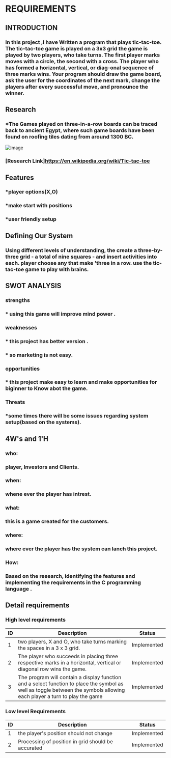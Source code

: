 
# REQUIREMENTS
## INTRODUCTION
 ### In this project ,I have Written a program that plays tic-tac-toe. The tic-tac-toe game is played on a 3x3 grid the game is played by two players, who take turns. The first player marks moves with a circle, the second with a cross. The player who has formed a horizontal, vertical, or diag-onal sequence of three marks wins. Your program should draw the game board, ask the user for the coordinates of the next mark, change the players after every successful move, and pronounce the winner.

## Research
### *The Games played on three-in-a-row boards can be traced back to ancient Egypt, where such game boards have been found on roofing tiles dating from around 1300 BC.
![image](https://user-images.githubusercontent.com/94224310/142769471-2f764e2e-88dc-42b4-b2f4-a87c9f42567c.png)
### [Research Link]https://en.wikipedia.org/wiki/Tic-tac-toe

##  Features 

### *player options(X,O) 

### *make start with positions 

### *user friendly setup 


## Defining Our System
###    Using different levels of understanding, the create a three-by-three grid - a total of nine squares - and insert activities into each. player choose any that make 'three in a row. use the tic-tac-toe game to play with brains.
     
    
## SWOT ANALYSIS

### strengths

### * using this game will improve mind power .

### weaknesses

### * this project has better version .

### * so marketing is not easy.

### opportunities

### * this project make easy to learn and make opportunities for biginner to Know abot the game.

### Threats

### *some times there will be some issues regarding system setup(based on the systems).


## 4W's and 1'H

### who:
  ### player, Investors and Clients.
   
### when:
  ### whene ever the player has intrest.
   
### what:
  ### this is a game created for the customers.
   
### where:
  ### where ever the player has the system can lanch this project.
   
### How:
 ### Based on the research, identifying the features and implementing the requirements in the C programming language .
   
   
## Detail requirements

### High level requirements
| ID | Description | Status |
|----|-------------|--------|
| 1 | two players, X and O, who take turns marking the spaces in a 3 x 3 grid. | Implemented |
| 2 | The player who succeeds in placing three respective marks in a horizontal, vertical or diagonal row wins the game.| Implemented |
| 3 | The program will contain a display function and a select function to place the symbol as well as toggle between the symbols allowing each player a turn to play the game | Implemented |


### Low level Requirements
| ID | Description | Status |
|----|-------------|--------|
| 1 | the player's position should not change| Implemented |
| 2 | Processing of position in grid should be accurated | Implemented |
